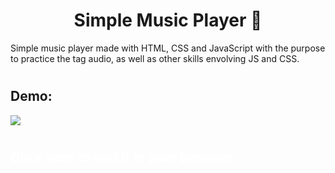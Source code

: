 <h1 align="center">
    Simple Music Player 🎵
</h1>

Simple music player made with HTML, CSS and JavaScript with the purpose to practice the tag audio, as well as other skills envolving JS and CSS.

#

<h2 align="left">Demo:</h2>

<img src="https://github.com/igordev96/simple-music-player/blob/main/assets/music-player.gif">

#

<h2><a style="text-decoration: none; color: #fff;" href="https://space-music-player.netlify.app/">Click here to test it in your browser</a></h2>